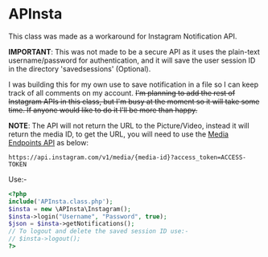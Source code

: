 # APInsta
This class was made as a workaround for Instagram Notification API.

__IMPORTANT__: This was not made to be a secure API as it uses the plain-text username/password for authentication, and it will save the user session ID in the directory 'savedsessions' (Optional).

I was building this for my own use to save notification in a file so I can keep track of all comments on my account. ~~I'm planning to add the rest of Instagram APIs in this class, but I'm busy at the moment so it will take some time. If anyone would like to do it I'll be more than happy.~~

__NOTE__: The API will not return the URL to the Picture/Video, instead it will return the media ID, to get the URL, you will need to use the [Media Endpoints API](https://instagram.com/developer/endpoints/media/#get_media) as below:
```
https://api.instagram.com/v1/media/{media-id}?access_token=ACCESS-TOKEN
```

Use:-
```php
<?php
include('APInsta.class.php');
$insta = new \APInsta\Instagram();
$insta->login("Username", "Password", true);
$json = $insta->getNotifications();
// To logout and delete the saved session ID use:-
// $insta->logout();
?>
```

